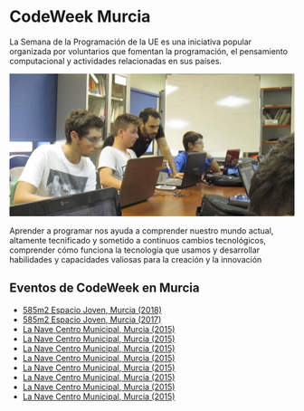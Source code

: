 # CodeWeek Murcia

La Semana de la Programación de la UE es una iniciativa popular organizada por voluntarios que fomentan la programación, el pensamiento computacional y actividades relacionadas en sus países.

![](img/1.png)

Aprender a programar nos ayuda a comprender nuestro mundo actual, altamente tecnificado y sometido a continuos cambios tecnológicos, comprender cómo funciona la tecnología que usamos y desarrollar habilidades y capacidades valiosas para la creación y la innovación

## Eventos de CodeWeek en Murcia

- <a target="_blank" rel="noopener noreferrer" href="https://codeweek.eu/view/141278/club-gratuito-de-programacion-y-robotica">585m2 Espacio Joven, Murcia (2018)</a>
- <a target="_blank" rel="noopener noreferrer" href="https://codeweek.eu/view/141282/club-gratuito-de-programacion-y-robotica">585m2 Espacio Joven, Murcia (2017)</a>
- <a target="_blank" rel="noopener noreferrer" href="https://codeweek.eu/view/4144/aprende-a-programar-videojuegos">La Nave Centro Municipal, Murcia (2015)</a>
- <a target="_blank" rel="noopener noreferrer" href="https://codeweek.eu/view/3668/aprende-a-programar-videojuegos-y-aplicaciones">La Nave Centro Municipal, Murcia (2015)</a>
- <a target="_blank" rel="noopener noreferrer" href="https://codeweek.eu/view/5814/aprende-a-programar-videojuegos-con-frozen">La Nave Centro Municipal, Murcia (2015)</a>
- <a target="_blank" rel="noopener noreferrer" href="https://codeweek.eu/view/4145/aprende-a-programar-aplicaciones">La Nave Centro Municipal, Murcia (2015)</a>
- <a target="_blank" rel="noopener noreferrer" href="https://codeweek.eu/view/5815/aprende-a-programar-paginas-web">La Nave Centro Municipal, Murcia (2015)</a>
- <a target="_blank" rel="noopener noreferrer" href="https://codeweek.eu/view/4146/juega-y-programa-un-juego-en-3d">La Nave Centro Municipal, Murcia (2015)</a>
- <a target="_blank" rel="noopener noreferrer" href="https://codeweek.eu/view/4147/maraton-descubre-la-programacion-y-coderdojo-murcia">La Nave Centro Municipal, Murcia (2015)</a>
- <a target="_blank" rel="noopener noreferrer" href="https://codeweek.eu/view/5811/coderdojo-murcia">La Nave Centro Municipal, Murcia (2015)</a>
